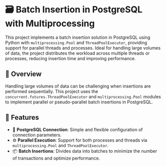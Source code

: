 # 🗃️ Batch Insertion in PostgreSQL with Multiprocessing

This project implements a batch insertion solution in PostgreSQL using Python with `multiprocessing.Pool` and `ThreadPoolExecutor`, providing support for parallel threads and processes. Ideal for handling large volumes of data, the project distributes the workload across multiple threads or processes, reducing insertion time and improving performance.

## 🚀 Overview

Handling large volumes of data can be challenging when insertions are performed sequentially. This project uses the `concurrent.futures.ThreadPoolExecutor` and `multiprocessing.Pool` modules to implement parallel or pseudo-parallel batch insertions in PostgreSQL.

## 🔧 Features

- 📑 **PostgreSQL Connection**: Simple and flexible configuration of connection parameters.
- ⚙️ **Parallel Execution**: Support for both processes and threads via `multiprocessing.Pool` and `ThreadPoolExecutor`.
- 📦 **Batch Insertions**: Divides data into batches to minimize the number of transactions and optimize performance.
